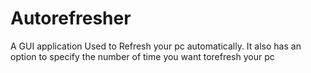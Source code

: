 # Autorefresher
A  GUI application Used to Refresh your pc automatically.
It also has an option to specify the number of time you want torefresh your pc
